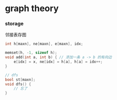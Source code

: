 # graph theory

### storage

邻接表存图

```cpp
int h[maxn], ne[maxn], e[maxn], idx;

memset(h, -1, sizeof h);
void add(int a, int b) { // 添加一条 a -> b 的有向边
    e[idx] = x, ne[idx] = h[a], h[a] = idx++;
}

```

```cpp
// dfs
bool st[maxn];
void dfs() {
    // 忘了
}
```
